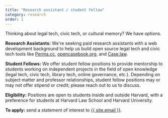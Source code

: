 ```yaml
---
title: "Research assistant / student fellow"
category: research
order: 1
---
```

Thinking about legal tech, civic tech, or cultural memory? We have options.

**Research Assistants:** We're seeking paid research assistants with a web
development background to help us build open source legal
tech and civic tech tools like <a href="/our-work/perma-cc" class="interactive-link dark reverse">Perma.cc</a>, <a href="/our-work/h2o/opencasebook.org" class="interactive-link dark reverse">opencasebook.org</a>,
and <a href="/our-work/caselaw-access-project" class="interactive-link dark reverse">Case.law</a>.


**Student Fellows:** We offer student fellow positions to provide mentorship to
students working on independent projects in the field of
open knowledge (legal tech, civic tech, library tech,
online governance, etc.). Depending on subject matter and
professor relationships, student fellow positions may or
may not offer stipend or credit; please reach out to us to
discuss.

**Eligibility:** Positions are open to students inside and outside Harvard,
with a preference for students at Harvard Law School and
Harvard University.

**To apply:** send a statement of interest to
<a href="mailto:{{ site.email }}?subject=Research%20Assistant%20position" class="interactive-link dark reverse">{{ site.email }}</a>.
